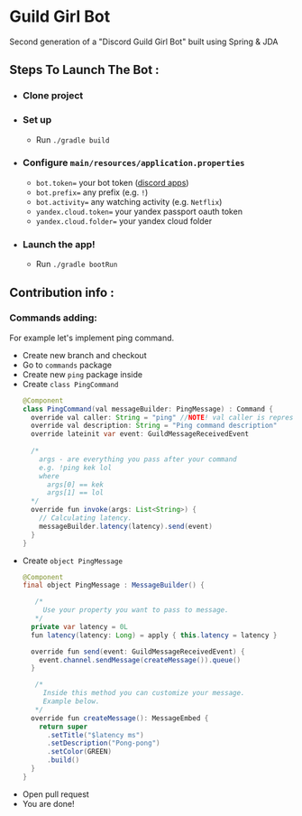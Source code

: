 # Guild Girl Bot
Second generation of a "Discord Guild Girl Bot" built using Spring & JDA

## Steps To Launch The Bot :

-  ### Clone project

-  ### Set up
   - Run `./gradle build`

-  ### Configure `main/resources/application.properties`
   -  `bot.token=`  your bot token ([discord apps](https://discord.com/developers/applications))  
   -  `bot.prefix=`  any prefix (e.g. `!`)  
   -  `bot.activity=`  any watching activity (e.g. `Netflix`)  
   -  `yandex.cloud.token=`  your yandex passport oauth token
   -  `yandex.cloud.folder=`  your yandex cloud folder
   
-  ### Launch the app!
   - Run `./gradle bootRun`
   
   
   
## Contribution info :

### Commands adding:  
 
For example let's implement ping command.

   - Create new branch and checkout
   - Go to `commands` package
   - Create new `ping` package inside
   - Create `class PingCommand`
      ```java
      @Component
      class PingCommand(val messageBuilder: PingMessage) : Command {
        override val caller: String = "ping" //NOTE! val caller is representing how will you call command (e.g. !ping)
        override val description: String = "Ping command description"
        override lateinit var event: GuildMessageReceivedEvent
        
        /*
          args - are everything you pass after your command
          e.g. !ping kek lol
          where 
            args[0] == kek
            args[1] == lol
        */
        override fun invoke(args: List<String>) {
          // Calculating latency.
          messageBuilder.latency(latency).send(event)
        }
      }
      ```
   - Create `object PingMessage`
      ```java
      @Component
      final object PingMessage : MessageBuilder() {

         /*
           Use your property you want to pass to message.
         */
        private var latency = 0L
        fun latency(latency: Long) = apply { this.latency = latency }

        override fun send(event: GuildMessageReceivedEvent) {
          event.channel.sendMessage(createMessage()).queue()
        }

         /*
           Inside this method you can customize your message.
           Example below.
         */
        override fun createMessage(): MessageEmbed {
          return super
            .setTitle("$latency ms")
            .setDescription("Pong-pong")
            .setColor(GREEN)
            .build()
        }
      }
      ```
   - Open pull request
   - You are done!  
     

